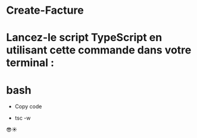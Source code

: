 # Create-Facture

# Lancez-le script TypeScript en utilisant cette commande dans votre terminal :

# bash
* Copy code
- tsc -w

😎☀️
